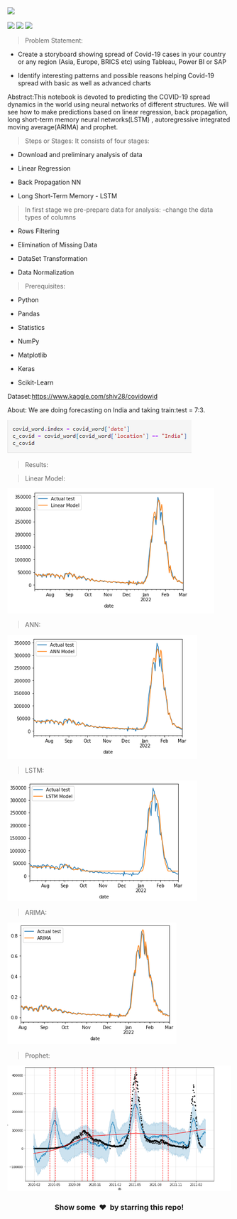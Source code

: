 <img height="27" src="https://img.shields.io/badge/Timeline Analysis: COVID 19 -Level  Intermediate-orange.svg?&style=for-the-badge&logo=TheSparksFoundation&logoColor=blue"/>
<br>


![](https://img.shields.io/badge/Programming_Language-Python-blue.svg)
![](https://img.shields.io/badge/Main_Tool_Used-Jupyter_Notebook-orange.svg)
![](https://img.shields.io/badge/Status-Complete-green.svg)

> Problem Statement:
- Create a storyboard showing spread of Covid-19 cases in your country or any
region (Asia, Europe, BRICS etc) using Tableau, Power BI or SAP <br>

- Identify interesting patterns and possible reasons helping Covid-19 spread with
basic as well as advanced charts 

Abstract:This notebook is devoted to predicting the COVID-19 spread dynamics in the world using neural networks of different structures. We will see how to make predictions based on linear regression, back propagation, long short-term memory neural networks(LSTM) , autoregressive integrated moving average(ARIMA) and prophet.

>Steps or Stages:
>It consists of four stages:
- Download and preliminary analysis of data

- Linear Regression

- Back Propagation NN

- Long Short-Term Memory - LSTM

>In first stage we pre-prepare data for analysis:
-change the data types of columns

- Rows Filtering

- Elimination of Missing Data

- DataSet Transformation

- Data Normalization

>Prerequisites:
- Python

- Pandas

- Statistics

- NumPy

- Matplotlib

- Keras

- Scikit-Learn

Dataset:https://www.kaggle.com/shiv28/covidowid

About: We are doing forecasting on India and taking train:test = 7:3.

![alt text](https://github.com/shivam-s16/Covid_Third_Wave_Forecasting/blob/main/results/country.png)

>Results:

>Linear Model:

![alt text](https://github.com/shivam-s16/Covid_Third_Wave_Forecasting/blob/main/results/linear1.png)

>ANN:

![alt text](https://github.com/shivam-s16/Covid_Third_Wave_Forecasting/blob/main/results/ann.png)

>LSTM:

![alt text](https://github.com/shivam-s16/Covid_Third_Wave_Forecasting/blob/main/results/lstm.png)

>ARIMA:

![alt text](https://github.com/shivam-s16/Covid_Third_Wave_Forecasting/blob/main/results/arima.png)

>Prophet:

![alt text](https://github.com/shivam-s16/Covid_Third_Wave_Forecasting/blob/main/results/prophet.png)

<h3 align="center">Show some &nbsp;❤️&nbsp; by starring this repo! </h3>
